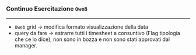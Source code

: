 ### Continuo Esercitazione `OweB`
---
- `Oweb` grid -> modifica formato visualizzazione della data
- query da fare -> estrarre tutti i timesheet a consuntivo (Flag tipologia che ce lo dice), non sono in bozza e non sono stati approvati dal manager.